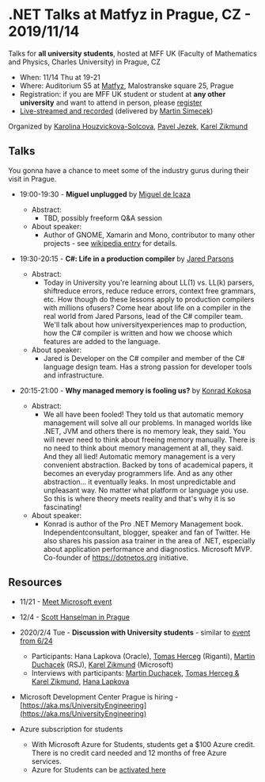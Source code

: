 # .NET Talks at Matfyz in Prague, CZ - 2019/11/14

Talks for **all university students**, hosted at MFF UK (Faculty of Mathematics and Physics, Charles University) in Prague, CZ
- When: 11/14 Thu at 19-21
- Where: Auditorium S5 at [Matfyz](https://twitter.com/matfyz), Malostranske square 25, Prague
- Registration: if you are MFF UK student or student at **any other university** and want to attend in person, please [register](http://bit.ly/2CbBXrh)
- [Live-streamed and recorded](https://youtu.be/4HN1pSHq7wY?t=330) (delivered by [Martin Simecek](https://twitter.com/deeedx))


Organized by [Karolina Houzvickova-Solcova](https://www.mff.cuni.cz/cs/fakulta/organizacni-struktura/lide?hdl=3951), [Pavel Jezek](https://www.mff.cuni.cz/en/faculty/organizational-structure/people?hdl=2764), [Karel Zikmund](https://twitter.com/ziki_cz)


## Talks

You gonna have a chance to meet some of the industry gurus during their visit in Prague.

- 19:00-19:30 - **Miguel unplugged** by [Miguel de Icaza](https://twitter.com/migueldeicaza)
    - Abstract:
        - TBD, possibly freeform Q&A session
    - About speaker:
        - Author of GNOME, Xamarin and Mono, contributor to many other projects - see [wikipedia entry](https://en.wikipedia.org/wiki/Miguel_de_Icaza) for details.
- 19:30-20:15 - **C#: Life in a production compiler** by [Jared Parsons](https://twitter.com/jaredpar)
    - Abstract:
        - Today in University you're learning about LL(1) vs. LL(k) parsers, shiftreduce errors, reduce reduce errors, context free grammars, etc. How though do these lessons apply to production compilers with millions ofusers? Come hear about life on a compiler in the real world from Jared Parsons, lead of the C# compiler team. We'll talk about how universityexperiences map to production, how the C# compiler is written and how we choose which features are added to the language.
    - About speaker:
        - Jared is Developer on the C# compiler and member of the C# language design team. Has a strong passion for developer tools and infrastructure.

- 20:15-21:00 - **Why managed memory is fooling us?** by [Konrad Kokosa](https://twitter.com/konradkokosa)
    - Abstract:
        - We all have been fooled! They told us that automatic memory management will solve all our problems. In managed worlds like .NET, JVM and others there is no memory leak, they said. You will never need to think about freeing memory manually. There is no need to think about memory management at all, they said. And they all lied! Automatic memory management is a very convenient abstraction. Backed by tons of academical papers, it becomes an everyday programmers life. And as any other abstraction… it eventually leaks. In most unpredictable and unpleasant way. No matter what platform or language you use. So this is where theory meets reality and that's why it is so fascinating!
    - About speaker:
        - Konrad is author of the Pro .NET Memory Management book. Independentconsultant, blogger, speaker and fan of Twitter. He also shares his passion asa trainer in the area of .NET, especially about application performance and diagnostics. Microsoft MVP. Co-founder of https://dotnetos.org initiative.

## Resources

- 11/21 - [Meet Microsoft event](http://tinyurl.com/yyakba2v)
- 12/4 - [Scott Hanselman in Prague](http://webtest.dotnetdays.cz/Dotnet-Days-Scott-Hanselman)
- 2020/2/4 Tue - **Discussion with University students** - similar to [event from 6/24](https://karelz.github.io/events/)
    - Participants: Hana Lapkova (Oracle), [Tomas Herceg](https://twitter.com/hercegtomas) (Riganti), [Martin Duchacek](https://twitter.com/MDuchacek) (RSJ), [Karel Zikmund](https://twitter.com/ziki_cz) (Microsoft)
    - Interviews with participants: [Martin Duchacek](https://www.matfyz.cz/clanky/1361-setkani-s-absolventy-martin-duchacek), [Tomas Herceg & Karel Zikmund](https://www.matfyz.cz/clanky/1360-setkani-s-absolventy-karel-zikmund-a-tomas-herceg), [Hana Lapkova](https://www.matfyz.cz/clanky/1366-setkani-s-absolventy-hana-lapkova)

- Microsoft Development Center Prague is hiring - [https://aka.ms/UniversityEngineering](https://aka.ms/UniversityEngineering)
- Azure subscription for students
    - With Microsoft Azure for Students, students get a $100 Azure credit. There is no credit card needed and 12 months of free Azure services.
    - Azure for Students can be [activated here](https://azure.microsoft.com/en-us/free/students/)

